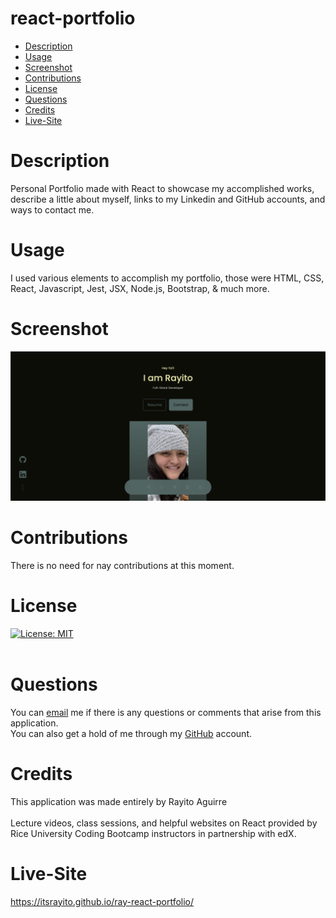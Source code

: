 # react-portfolio

- [Description](#description)
- [Usage](#usage)
- [Screenshot](#screenshot)
- [Contributions](#contributions)
- [License](#license)
- [Questions](#questions)
- [Credits](#credits)
- [Live-Site](#live-site)

# Description
Personal Portfolio made with React to showcase my accomplished works, describe a little about myself, links to my Linkedin and GitHub accounts, and ways to contact me.

# Usage
I used various elements to accomplish my portfolio, those were HTML, CSS, React, Javascript, Jest, JSX, Node.js, Bootstrap, & much more.

# Screenshot 
![Alt text](src/assets/portfoliopreview.png)

# Contributions
There is no need for nay contributions at this moment.

# License
[![License: MIT](https://img.shields.io/badge/License-MIT-yellow.svg)](https://opensource.org/license/MIT) <br><br>

# Questions
You can [email](rayito.aguirre94@gmail.com) me if there is any questions or comments that arise from this application.<br>
You can also get a hold of me through my [GitHub](https://github.com/itsrayito) account.

# Credits
This application was made entirely by Rayito Aguirre <br><br>
Lecture videos, class sessions, and helpful websites on React provided by Rice University Coding Bootcamp instructors in partnership with edX.<br>

# Live-Site
https://itsrayito.github.io/ray-react-portfolio/